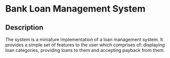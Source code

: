 # Bank Loan Management System

## Description

The system is a miniature implementation of a loan management system. It provides a simple set of features to the user which comprises of: displaying loan categories, providing loans to them and accepting payback from them.
